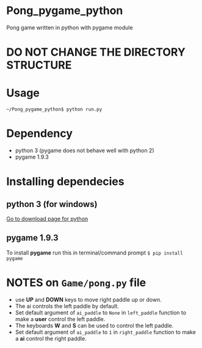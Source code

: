 # Pong_pygame_python
Pong game written in python with pygame module

# DO NOT CHANGE THE DIRECTORY STRUCTURE

# Usage
```~/Pong_pygame_python$ python run.py```

# Dependency
* python 3 (pygame does not behave well with python 2)
* pygame 1.9.3

# Installing dependecies
## python 3 (for windows)
[Go to download page for python](https://www.python.org/ftp/python/3.5.3/python-3.5.3.exe)
## pygame 1.9.3
To install **pygame** run this in terminal/command prompt
```$ pip install pygame```

# NOTES on ```Game/pong.py``` file
* use **UP** and **DOWN** keys to move right paddle up or down.
* The ai controls the left paddle by default. 
* Set default argument of ```ai_paddle``` to ```None``` in ```left_paddle``` function to make a **user** control the left paddle.
* The keyboards **W** and **S** can be used to control the left paddle. 
* Set default argument of ```ai_paddle``` to ```1``` in ```right_paddle``` function to make a **ai** control the right paddle.
